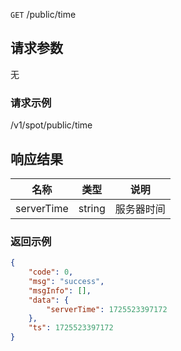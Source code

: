 `GET` /public/time

## 请求参数

无



### 请求示例

/v1/spot/public/time



## 响应结果

| 名称       | 类型   | 说明       |
| ---------- | ------ | ---------- |
| serverTime | string | 服务器时间 |



### 返回示例

```json
{
    "code": 0,
    "msg": "success",
    "msgInfo": [],
    "data": {
        "serverTime": 1725523397172
    },
    "ts": 1725523397172
}
```

